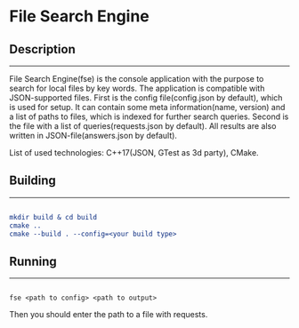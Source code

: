 # File Search Engine

## Description
-------------

File Search Engine(fse) is the console application with the purpose to search for local files by key words.
The application is compatible with JSON-supported files.
First is the config file(config.json by default), which is used for setup. 
It can contain some meta information(name, version) and 
a list of paths to files, which is indexed for further search queries.
Second is the file with a list of queries(requests.json by default). 
All results are also written in JSON-file(answers.json by default).

List of used technologies: C++17(JSON, GTest as 3d party), CMake.

## Building
-----------

```cmake

mkdir build & cd build
cmake ..
cmake --build . --config=<your build type>

```

## Running
----------

```

fse <path to config> <path to output>

```

Then you should enter the path to a file with requests.
